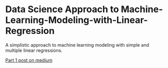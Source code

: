 # Data Science Approach to Machine-Learning-Modeling-with-Linear-Regression
A simplistic approach to machine learning modeling with simple and multiple linear regressions.

[Part 1 post on medium](https://tiamiyu.medium.com/simplistic-approach-to-machine-learning-modeling-in-data-science-part-1-f2a97987d0f0)

